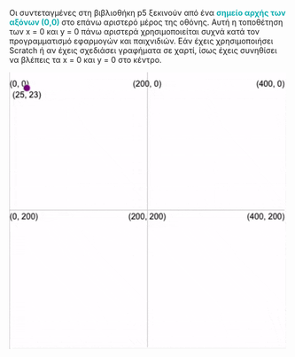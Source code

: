 Οι συντεταγμένες στη βιβλιοθήκη p5 ξεκινούν από ένα <span style="color: #0faeb0; font-weight: bold;"> σημείο αρχής των αξόνων (0,0) </span> στο επάνω αριστερό μέρος της οθόνης. Αυτή η τοποθέτηση των x = 0 και y = 0 πάνω αριστερά χρησιμοποιείται συχνά κατά τον προγραμματισμό εφαρμογών και παιχνιδιών. Εάν έχεις χρησιμοποιήσει Scratch ή αν έχεις σχεδιάσει γραφήματα σε χαρτί, ίσως έχεις συνηθίσει να βλέπεις τα x = 0 και y = 0 στο κέντρο.

![Μία κινούμενη εικόνα gif που δείχνει μια έλλειψη να κινείται στον καμβά. Οι τρέχουσες συντεταγμένες x και y εμφανίζονται καθώς κινείται.](images/coords_animation.gif)

